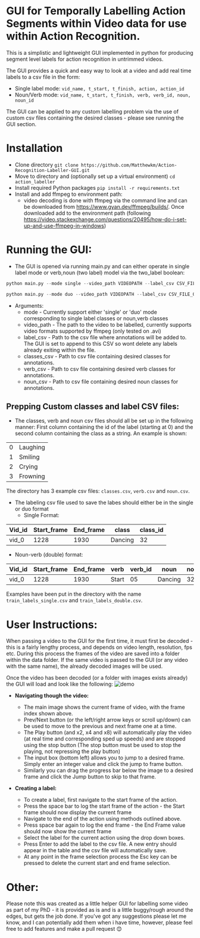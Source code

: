 # GUI for Temporally Labelling Action Segments within Video data for use within Action Recognition.

This is a simplistic and lightweight GUI implemented in python for producing segment level labels for action recognition in untrimmed videos.

The GUI provides a quick and easy way to look at a video and add real time labels to a csv file in the form: 
* Single label mode: ```vid_name, t_start, t_finish, action, action_id```
* Noun/Verb mode: ```vid_name, t_start, t_finish, verb, verb_id, noun, noun_id```

The GUI can be applied to any custom labelling problem via the use of custom csv files containing the desired classes - please see running the GUI section.


# Installation 
* Clone directory
   ```git clone https://github.com/Matthewkm/Action-Recognition-Labeller-GUI.git```
* Move to directory and (optionally set up a virtual environment)
   ```cd action_labeller```
* Install required Python packages
   ```pip install -r requirements.txt```
* Install and add ffmpeg to environment path:
  * video decoding is done with ffmpeg via the command line and can be downloaded from https://www.gyan.dev/ffmpeg/builds/. Once downloaded add to the environment path (following https://video.stackexchange.com/questions/20495/how-do-i-set-up-and-use-ffmpeg-in-windows)
  
# Running the GUI:
* The GUI is opened via running main.py and can either operate in single label mode or verb,noun (two label) model via the two_label boolean:

```python
python main.py --mode single --video_path VIDEOPATH --label_csv CSV_FILE_OF_LABELS --classes_csv CSV_OF_CLASSES
```

```python
python main.py --mode duo --video_path VIDEOPATH --label_csv CSV_FILE_OF_LABELS --verb_csv CSV_OF_VERBS --noun_csv CSV_OF_NOUNS 
```
  * Arguments:
    * mode - Currently support either 'single' or 'duo' mode corresponding to single label classes or noun,verb classes
    * video_path - The path to the video to be labelled, currently supports video formats supported by ffmpeg (only tested on .avi)
    * label_csv - Path to the csv file where annotations will be added to. The GUI is set to append to this CSV so wont delete any labels already exiting within the file.
    * classes_csv - Path to csv file containing desired classes for annotations.
    * verb_csv - Path to csv file containing desired verb classes for annotations.
    * noun_csv - Path to csv file containing desired noun classes for annotations.
    
 ## Prepping Custom classes and label CSV files:

  * The classes, verb and noun csv files should all be set up in the following manner: First column containing the id of the label (starting at 0) and the second column containing the class as a string. An example is shown:
  
|             |            | 
|-------------|------------|
| 0           | Laughing   |
| 1           | Smiling    |
| 2           | Crying     |
| 3           |  Frowning  |

The directory has 3 example csv files: ```classes.csv```, ```verb.csv``` and ```noun.csv```.
  
 * The labeling csv file used to save the labes should either be in the single or duo format
   * Single Format:

|   Vid_id    |    Start_frame    |  End_frame  |  class  |  class_id  |
|-------------|-------------------|-------------|---------|------------|
| vid_0       | 1228              | 1930        |  Dancing|  32        |

   * Noun-verb (double) format:
   
|   Vid_id    |    Start_frame    |  End_frame  |  verb    |  verb_id  |  noun    |  noun_id  |
|-------------|-------------------|-------------|----------|-----------|----------|-----------|
| vid_0       | 1228              | 1930        |  Start   |  05       |  Dancing |  32       |

Examples have been put in the directory with the name ```train_labels_single.csv``` and ```train_labels_double.csv```.


  
# User Instructions:
When passing a video to the GUI for the first time, it must first be decoded - this is a fairly lengthy process, and depends on video length, resolution, fps etc.
During this process the frames of the video are saved into a folder within the data folder. If the same video is passed to the GUI (or any video with the same name), the already decoded images will be used.

Once the video has been decoded (or a folder with images exists already) the GUI will load and look like the following:
![demo](https://user-images.githubusercontent.com/43727012/96495406-b68f0d00-123f-11eb-952b-2f32ba2c3113.PNG)

* **Navigating though the video:**
   * The main image shows the current frame of video, with the frame index shown above.
   * Prev/Next button (or the left/right arrow keys or scroll up/down) can be used to move to the previous and next frame one at a time.
   * The Play button (and x2, x4 and x8) will automatically play the video (at real time and corresponding sped up speeds) and are stopped using the stop button (The stop button must be used to stop the playing, not repressing the play button)
   * The input box (bottom left) allows you to jump to a desired frame. Simply enter an integer value and click the jump to frame button.
   * Similarly you can drag the progress bar below the image to a desired frame and click the Jump button to skip to that frame.
 
* **Creating a label:**
   * To create a label, first navigate to the start frame of the action.
   * Press the space bar to log the start frame of the action - the Start frame should now display the current frame
   * Navigate to the end of the action using methods outlined above.
   * Press space bar again to log the end frame - the End Frame value should now show the current frame
   * Select the label for the current action using the drop down boxes.
   * Press Enter to add the label to the csv file. A new entry should appear in the table and the csv file will automatically save.
   * At any point in the frame selection process the Esc key can be pressed to delete the current start and end frame selection.
 
 
# Other:
Please note this was created as a little helper GUI for labelling some video as part of my PhD - it is provided as is and is a little buggy/rough around the edges, but gets the job done.
If you've got any suggestions please let me know, and I can potentially add them when i have time, however, please feel free to add features and make a pull request 😊
 

